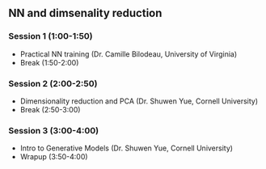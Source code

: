 ## NN and dimsenality reduction

### Session 1 (1:00-1:50)
* Practical NN training (Dr. Camille Bilodeau, University of Virginia)
* Break (1:50-2:00)

### Session 2 (2:00-2:50)
* Dimensionality reduction and PCA (Dr. Shuwen Yue, Cornell University)
* Break (2:50-3:00)

### Session 3 (3:00-4:00)
* Intro to Generative Models (Dr. Shuwen Yue, Cornell University)
* Wrapup (3:50-4:00)
